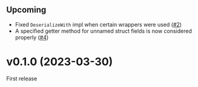 ## Upcoming

- Fixed `DeserializeWith` impl when certain wrappers were used ([#2])
- A specified getter method for unnamed struct fields is now considered properly ([#4])

# v0.1.0 (2023-03-30)

First release

[#2]: https://github.com/MaxOhn/rkyv-with/pull/2
[#4]: https://github.com/MaxOhn/rkyv-with/pull/4